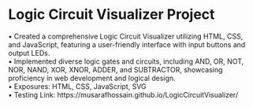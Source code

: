 <h1>Logic Circuit Visualizer Project</h1>
•	Created a comprehensive Logic Circuit Visualizer utilizing HTML, CSS, and JavaScript, featuring a user-friendly interface with input buttons and output LEDs. <br>
•	Implemented diverse logic gates and circuits, including AND, OR, NOT, NOR, NAND, XOR, XNOR, ADDER, and SUBTRACTOR, showcasing proficiency in web development and logical design.<br>
•	Exposures: HTML, CSS,  JavaScript, SVG<br>
•	Testing Link: https://musarafhossain.github.io/LogicCircuitVisualizer/

